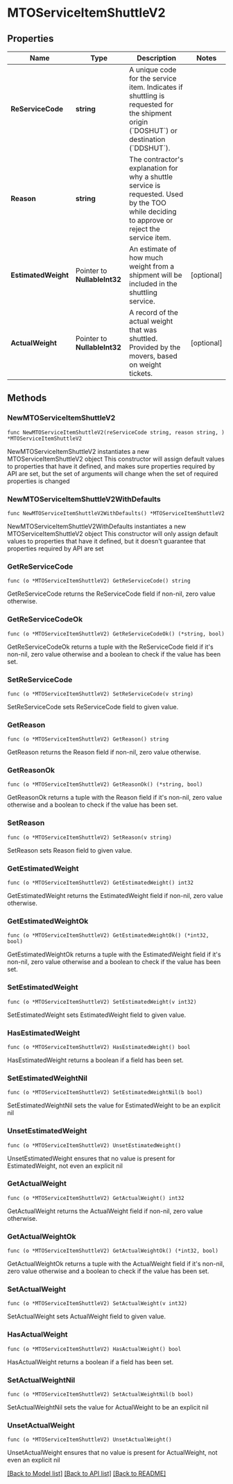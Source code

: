 # MTOServiceItemShuttleV2

## Properties

Name | Type | Description | Notes
------------ | ------------- | ------------- | -------------
**ReServiceCode** | **string** | A unique code for the service item. Indicates if shuttling is requested for the shipment origin (&#x60;DOSHUT&#x60;) or destination (&#x60;DDSHUT&#x60;).  | 
**Reason** | **string** | The contractor&#39;s explanation for why a shuttle service is requested. Used by the TOO while deciding to approve or reject the service item.  | 
**EstimatedWeight** | Pointer to **NullableInt32** | An estimate of how much weight from a shipment will be included in the shuttling service. | [optional] 
**ActualWeight** | Pointer to **NullableInt32** | A record of the actual weight that was shuttled. Provided by the movers, based on weight tickets. | [optional] 

## Methods

### NewMTOServiceItemShuttleV2

`func NewMTOServiceItemShuttleV2(reServiceCode string, reason string, ) *MTOServiceItemShuttleV2`

NewMTOServiceItemShuttleV2 instantiates a new MTOServiceItemShuttleV2 object
This constructor will assign default values to properties that have it defined,
and makes sure properties required by API are set, but the set of arguments
will change when the set of required properties is changed

### NewMTOServiceItemShuttleV2WithDefaults

`func NewMTOServiceItemShuttleV2WithDefaults() *MTOServiceItemShuttleV2`

NewMTOServiceItemShuttleV2WithDefaults instantiates a new MTOServiceItemShuttleV2 object
This constructor will only assign default values to properties that have it defined,
but it doesn't guarantee that properties required by API are set

### GetReServiceCode

`func (o *MTOServiceItemShuttleV2) GetReServiceCode() string`

GetReServiceCode returns the ReServiceCode field if non-nil, zero value otherwise.

### GetReServiceCodeOk

`func (o *MTOServiceItemShuttleV2) GetReServiceCodeOk() (*string, bool)`

GetReServiceCodeOk returns a tuple with the ReServiceCode field if it's non-nil, zero value otherwise
and a boolean to check if the value has been set.

### SetReServiceCode

`func (o *MTOServiceItemShuttleV2) SetReServiceCode(v string)`

SetReServiceCode sets ReServiceCode field to given value.


### GetReason

`func (o *MTOServiceItemShuttleV2) GetReason() string`

GetReason returns the Reason field if non-nil, zero value otherwise.

### GetReasonOk

`func (o *MTOServiceItemShuttleV2) GetReasonOk() (*string, bool)`

GetReasonOk returns a tuple with the Reason field if it's non-nil, zero value otherwise
and a boolean to check if the value has been set.

### SetReason

`func (o *MTOServiceItemShuttleV2) SetReason(v string)`

SetReason sets Reason field to given value.


### GetEstimatedWeight

`func (o *MTOServiceItemShuttleV2) GetEstimatedWeight() int32`

GetEstimatedWeight returns the EstimatedWeight field if non-nil, zero value otherwise.

### GetEstimatedWeightOk

`func (o *MTOServiceItemShuttleV2) GetEstimatedWeightOk() (*int32, bool)`

GetEstimatedWeightOk returns a tuple with the EstimatedWeight field if it's non-nil, zero value otherwise
and a boolean to check if the value has been set.

### SetEstimatedWeight

`func (o *MTOServiceItemShuttleV2) SetEstimatedWeight(v int32)`

SetEstimatedWeight sets EstimatedWeight field to given value.

### HasEstimatedWeight

`func (o *MTOServiceItemShuttleV2) HasEstimatedWeight() bool`

HasEstimatedWeight returns a boolean if a field has been set.

### SetEstimatedWeightNil

`func (o *MTOServiceItemShuttleV2) SetEstimatedWeightNil(b bool)`

 SetEstimatedWeightNil sets the value for EstimatedWeight to be an explicit nil

### UnsetEstimatedWeight
`func (o *MTOServiceItemShuttleV2) UnsetEstimatedWeight()`

UnsetEstimatedWeight ensures that no value is present for EstimatedWeight, not even an explicit nil
### GetActualWeight

`func (o *MTOServiceItemShuttleV2) GetActualWeight() int32`

GetActualWeight returns the ActualWeight field if non-nil, zero value otherwise.

### GetActualWeightOk

`func (o *MTOServiceItemShuttleV2) GetActualWeightOk() (*int32, bool)`

GetActualWeightOk returns a tuple with the ActualWeight field if it's non-nil, zero value otherwise
and a boolean to check if the value has been set.

### SetActualWeight

`func (o *MTOServiceItemShuttleV2) SetActualWeight(v int32)`

SetActualWeight sets ActualWeight field to given value.

### HasActualWeight

`func (o *MTOServiceItemShuttleV2) HasActualWeight() bool`

HasActualWeight returns a boolean if a field has been set.

### SetActualWeightNil

`func (o *MTOServiceItemShuttleV2) SetActualWeightNil(b bool)`

 SetActualWeightNil sets the value for ActualWeight to be an explicit nil

### UnsetActualWeight
`func (o *MTOServiceItemShuttleV2) UnsetActualWeight()`

UnsetActualWeight ensures that no value is present for ActualWeight, not even an explicit nil

[[Back to Model list]](../README.md#documentation-for-models) [[Back to API list]](../README.md#documentation-for-api-endpoints) [[Back to README]](../README.md)


